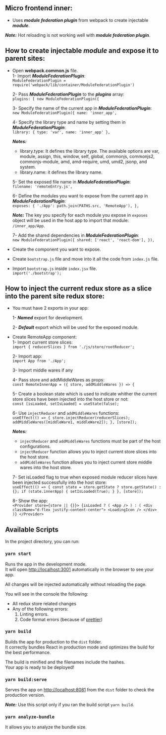 ## Micro frontend inner:

- Uses ***module federation plugin*** from webpack to create injectable ***module***.

**_Note:_** Hot reloading is not working well with ***module federation plugin***.

## How to create injectable ***module*** and expose it to parent sites:

- Open **webpack.common.js** file.<br>
    1- Import ***ModuleFederationPlugin***:<br>
    `ModuleFederationPlugin = require('webpack/lib/container/ModuleFederationPlugin')`
    
    2- Pass ***ModuleFederationPlugin*** to the ***plugins*** array:<br>
    `plugins: [
                new ModuleFederationPlugin({`
                
    3- Specify the name of the current app in ***ModuleFederationPlugin***:<br>
    `new ModuleFederationPlugin({
        name: 'inner_app',`
        
    4- Specify the library type and name by setting them in ***ModuleFederationPlugin***:<br>
    `library: { type: 'var', name: 'inner_app' },`<br>
        
     **_Notes:_** 
     - library.type: It defines the library type. The available options are var,
       module, assign, this, window, self, global, commonjs, commonjs2, commonjs-module,
       amd, amd-require, umd, umd2, jsonp, and system.
     - library.name: it defines the library name.
        
    5- Set the exposed file name in ***ModuleFederationPlugin***:<br>
    `filename: 'remoteEntry.js',`
    
    6- Define the modules you want to expose from the current app in ***ModuleFederationPlugin***:<br>
    `exposes: {
        './App': path.join(PATHS.src, 'RemoteApp'),
    },`
    
    **_Note:_** The key you specify for each module you expose in `exposes` object
     will be used in the host app to import that module: `/inner_app/App`.
    
    7- Add the shared dependencies in ***ModuleFederationPlugin***:<br>
        `new ModuleFederationPlugin({
            shared: ['react', 'react-dom'],
        }),`
 	
- Create the component you want to expose.
- Create `bootstrap.js` file and move into it all the code from `index.js` file.
- Import `bootstrap.js` inside `index.jsx` file.<br>
`import('./bootstrap');`


## How to inject the current redux store as a slice into the parent site redux store:

- You must have 2 exports in your app:

    1- ***Named*** export for development.
    
    2- ***Default*** export which will be used for the exposed module.
    
- Create RemoteApp component:<br>
    1- Import current store slices:<br>
         `import { reducerSlices } from './js/store/rootReducer';`
         
    2- Import app:<br>
         `import App from './App';`
         
    3- Import middle wares if any
    
    4- Pass store and addMiddleWares as props:<br>
        `const RemoteInnerApp = ({
        	store,
        	addMiddleWares
        }) => {`
        
    5- Create a boolean state which is used to indicate whither the current store slices have been injected into the host store or not:<br>
        `const [isLoaded, setIsLoaded] = useState(false);`
        
    6- Use `injectReducer` and `addMiddleWares` functions:<br>
        `useEffect(() => {
        		store.injectReducer(reducerSlices);
        		addMiddleWares([middleWare1, middleWare2]);
        	}, [store]);`<br>
        	
    **_Notes:_** 
     - `injectReducer` and `addMiddleWares` functions must be part of the host configurations.     
     - `injectReducer` function allows you to inject current store slices into the host store.     
     - `addMiddleWares` function allows you to inject current store middle wares into the host store.
    
    7- Set isLoaded flag to true when exposed module reducer slices have been injected successfully into the host store:<br>
        `useEffect(() => {
    		const state = store.getState ? store.getState() : {};
    		if (state.innerApp) {
    			setIsLoaded(true);
    		}
    	}, [store]);`
    
    8- Show the app:<br>
        `<Provider store={store || {}}>
            {isLoaded ? (
                <App />
            ) : (
                <div className="d-flex justify-content-center">
                    <LoadingIcon />
                </div>
            )}
        </Provider>`
    

## Available Scripts

In the project directory, you can run:

### `yarn start`

Runs the app in the development mode.<br>
It will open [http://localhost:3001](http://localhost:3001) automatically in the browser to see your app.

All changes will be injected automatically without reloading the page.<br>

You will see in the console the following:

- All redux store related changes
- Any of the following errors:
  1. Linting errors.
  2. Code format errors (because of [prettier](https://prettier.io/))

### `yarn build`

Builds the app for production to the `dist` folder.<br>
It correctly bundles React in production mode and optimizes the build for the best performance.

The build is minified and the filenames include the hashes.<br>
Your app is ready to be deployed!

### `yarn build:serve`

Serves the app on [http://localhost:8081](http://localhost:8081) from the `dist` folder to check the production version.

**_Note:_** Use this script only if you ran the build script `yarn build`.

### `yarn analyze-bundle`

It allows you to analyze the bundle size.

